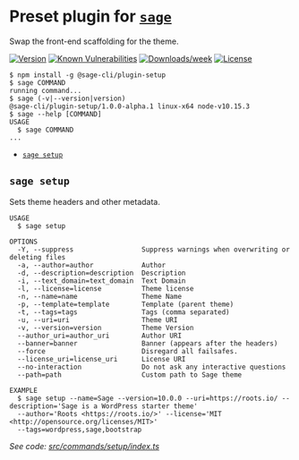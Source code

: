 Preset plugin for [`sage`](https://roots.io/sage/cli)
================

Swap the front-end scaffolding for the theme.

[![Version](https://img.shields.io/npm/v/@sage-cli/plugin-preset.svg)](https://npmjs.org/package/@sage-cli/plugin-preset)
[![Known Vulnerabilities](https://snyk.io/test/npm/@sage-cli/plugin-preset/badge.svg)](https://snyk.io/test/npm/@sage-cli/plugin-preset)
[![Downloads/week](https://img.shields.io/npm/dw/@heroku-cli/plugin-status.svg)](https://npmjs.org/package/@sage-cli/plugin-preset)
[![License](https://img.shields.io/npm/l/@sage-cli/plugin-preset.svg)](https://github.com/roots/sage-cli/blob/master/packages/preset/package.json)


<!-- toc -->

<!-- tocstop -->

<!-- usage -->
```sh-session
$ npm install -g @sage-cli/plugin-setup
$ sage COMMAND
running command...
$ sage (-v|--version|version)
@sage-cli/plugin-setup/1.0.0-alpha.1 linux-x64 node-v10.15.3
$ sage --help [COMMAND]
USAGE
  $ sage COMMAND
...
```
<!-- usagestop -->

<!-- commands -->
* [`sage setup`](#sage-setup)

## `sage setup`

Sets theme headers and other metadata.

```
USAGE
  $ sage setup

OPTIONS
  -Y, --suppress                 Suppress warnings when overwriting or deleting files
  -a, --author=author            Author
  -d, --description=description  Description
  -i, --text_domain=text_domain  Text Domain
  -l, --license=license          Theme license
  -n, --name=name                Theme Name
  -p, --template=template        Template (parent theme)
  -t, --tags=tags                Tags (comma separated)
  -u, --uri=uri                  Theme URI
  -v, --version=version          Theme Version
  --author_uri=author_uri        Author URI
  --banner=banner                Banner (appears after the headers)
  --force                        Disregard all failsafes.
  --license_uri=license_uri      License URI
  --no-interaction               Do not ask any interactive questions
  --path=path                    Custom path to Sage theme

EXAMPLE
  $ sage setup --name=Sage --version=10.0.0 --uri=https://roots.io/ --description='Sage is a WordPress starter theme' 
  --author='Roots <https://roots.io/>' --license='MIT <http://opensource.org/licenses/MIT>' 
  --tags=wordpress,sage,bootstrap
```

_See code: [src/commands/setup/index.ts](https://github.com/roots/sage-cli/blob/v1.0.0-alpha.1/packages/setup/src/commands/setup/index.ts)_
<!-- commandsstop -->
